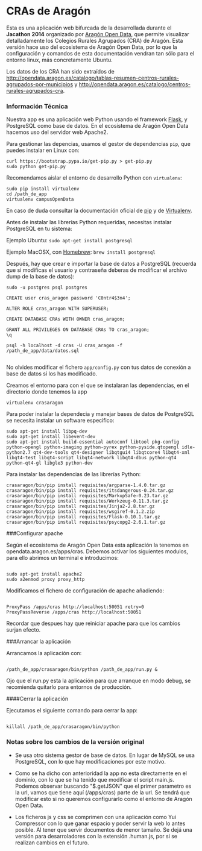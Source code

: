 CRAs de Aragón
==============

Esta es una aplicación web bifurcada de la desarrollada durante el **Jacathon 2014** organizado por [Aragón Open Data](http://opendata.aragon.es), que permite visualizar detalladamente los Colegios Rurales Agrupados (CRA) de Aragón. Esta versión hace uso del ecosistema de Aragón Open Data, por lo que la configuración y comandos de esta documentación vendran tan sólo para el entorno linux, más concretamente Ubuntu.

Los datos de los CRA han sido extraídos de <http://opendata.aragon.es/catalogo/tablas-resumen-centros-rurales-agrupados-por-municipios> y <http://opendata.aragon.es/catalogo/centros-rurales-agrupados-cra>.


### Información Técnica
Nuestra app es una aplicación web Python usando el framework [Flask](http://flask.pocoo.org/), y PostgreSQL como base de datos. En el ecosistema de Aragón Open Data hacemos uso del servidor web Apache2.

Para gestionar las depencias, usamos el gestor de dependencias `pip`, que puedes instalar en Linux con:

```
curl https://bootstrap.pypa.io/get-pip.py > get-pip.py
sudo python get-pip.py
```

Recomendamos aislar el entorno de desarrollo Python con `virtualenv`:

```
sudo pip install virtualenv
cd /path_de_app
virtualenv campusOpenData
```

En caso de duda consultar la documentación oficial de [pip](https://pip.readthedocs.org/en/latest/) y de [Virtualenv](https://virtualenv.readthedocs.org/en/latest/).


Antes de instalar las librerías Python requeridas, necesitas instalar PostgreSQL en tu sistema:

Ejemplo Ubuntu: `sudo apt-get install postgresql`

Ejemplo MacOSX, con [Homebrew](http://brew.sh/): `brew install postgresql`

Después, hay que crear e importar la base de datos a PostgreSQL (recuerda que si modificas el usuario y contraseña deberas de modificar el archivo dump de la base de datos):

```
sudo -u postgres psql postgres

CREATE user cras_aragon password 'C0ntr4$3n4';

ALTER ROLE cras_aragon WITH SUPERUSER;

CREATE DATABASE CRAs WITH OWNER cras_aragon;

GRANT ALL PRIVILEGES ON DATABASE CRAs TO cras_aragon;
\q

psql -h localhost -d cras -U cras_aragon -f /path_de_app/data/datos.sql


```
No olvides modificar el fichero `app/config.py` con tus datos de conexión a base de datos si los has modificado.

Creamos el entorno para con el que se instalaran las dependencias, en el directorio donde tenemos la app

`virtualenv crasaragon`

Para poder instalar la dependecia y manejar bases de datos de PostgreSQL se necesita instalar un software especifico:

```
sudo apt-get install libpq-dev
sudo apt-get install libevent-dev
sudo apt-get install build-essential autoconf libtool pkg-config python-opengl python-imaging python-pyrex python-pyside.qtopengl idle-python2.7 qt4-dev-tools qt4-designer libqtgui4 libqtcore4 libqt4-xml libqt4-test libqt4-script libqt4-network libqt4-dbus python-qt4 python-qt4-gl libgle3 python-dev

```

Para instalar las dependencias de las librerías Python:

```
crasaragon/bin/pip install requisites/argparse-1.4.0.tar.gz
crasaragon/bin/pip install requisites/itsdangerous-0.24.tar.gz
crasaragon/bin/pip install requisites/MarkupSafe-0.23.tar.gz
crasaragon/bin/pip install requisites/Werkzeug-0.11.3.tar.gz
crasaragon/bin/pip install requisites/Jinja2-2.8.tar.gz
crasaragon/bin/pip install requisites/wsgiref-0.1.2.zip
crasaragon/bin/pip install requisites/Flask-0.10.1.tar.gz
crasaragon/bin/pip install requisites/psycopg2-2.6.1.tar.gz

```

###Configurar apache

Según el ecosistema de Aragón Open Data esta aplicación la tenemos en opendata.aragon.es/apps/cras. Debemos activar los siguientes modulos, para ello abrimos un terminal e introducimos:

```

sudo apt-get install apache2
sudo a2enmod proxy proxy_http

```

Modificamos el fichero de configuración de apache añadiendo:

```

ProxyPass /apps/cras http://localhost:50051 retry=0
ProxyPassReverse /apps/cras http://localhost:50051

```

Recordar que despues hay que reiniciar apache para que los cambios surjan efecto.

###Arrancar la aplicación

Arrancamos la aplicación con:

```

/path_de_app/crasaragon/bin/python /path_de_app/run.py &

```

Ojo que el run.py esta la aplicación para que arranque en modo debug, se recomienda quitarlo para entornos de producción.

####Cerrar la aplicación

Ejecutamos el siguiente comando para cerrar la app:

```

killall /path_de_app/crasaragon/bin/python

```

### Notas sobre los cambios de la versión original

* Se usa otro sistema gestor de base de datos. En lugar de MySQL se usa PostgreSQL, con lo que hay modificaciones por este motivo.

* Como se ha dicho con anterioridad la app no esta directamente en el dominio, con lo que se ha tenido que modificar el script main.js. Podemos observar buscando "$.getJSON" que el primer parametro es la url, vamos que tiene aquí (/apps/cras) parte de la url. Se tendrá que modificar esto si no queremos configurarlo como el entorno de Aragón Open Data.

* Los ficheros js y css se comprimen con una aplicación como Yui Compressor con lo que ganar espacio y poder servir la web lo antes posible. Al tener que servir documentos de menor tamaño. Se dejá una versión para desarroladores con la extensión .human.js, por si se realizan cambios en el futuro.
